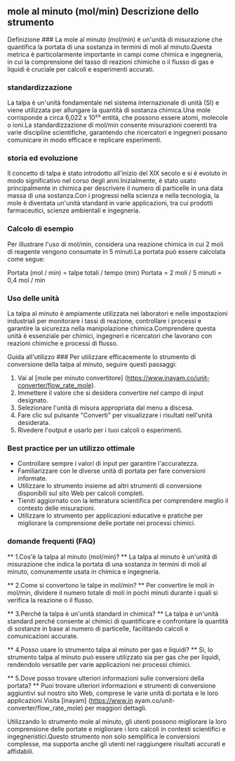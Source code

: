 ## mole al minuto (mol/min) Descrizione dello strumento

Definizione ###
La mole al minuto (mol/min) è un'unità di misurazione che quantifica la portata di una sostanza in termini di moli al minuto.Questa metrica è particolarmente importante in campi come chimica e ingegneria, in cui la comprensione del tasso di reazioni chimiche o il flusso di gas e liquidi è cruciale per calcoli e esperimenti accurati.

### standardizzazione
La talpa è un'unità fondamentale nel sistema internazionale di unità (SI) e viene utilizzata per allungare la quantità di sostanza chimica.Una mole corrisponde a circa 6,022 x 10²³ entità, che possono essere atomi, molecole o ioni.La standardizzazione di mol/min consente misurazioni coerenti tra varie discipline scientifiche, garantendo che ricercatori e ingegneri possano comunicare in modo efficace e replicare esperimenti.

### storia ed evoluzione
Il concetto di talpa è stato introdotto all'inizio del XIX secolo e si è evoluto in modo significativo nel corso degli anni.Inizialmente, è stato usato principalmente in chimica per descrivere il numero di particelle in una data massa di una sostanza.Con i progressi nella scienza e nella tecnologia, la mole è diventata un'unità standard in varie applicazioni, tra cui prodotti farmaceutici, scienze ambientali e ingegneria.

### Calcolo di esempio
Per illustrare l'uso di mol/min, considera una reazione chimica in cui 2 moli di reagente vengono consumate in 5 minuti.La portata può essere calcolata come segue:

Portata (mol / min) = talpe totali / tempo (min)
Portata = 2 moli / 5 minuti = 0,4 mol / min

### Uso delle unità
La talpa al minuto è ampiamente utilizzata nei laboratori e nelle impostazioni industriali per monitorare i tassi di reazione, controllare i processi e garantire la sicurezza nella manipolazione chimica.Comprendere questa unità è essenziale per chimici, ingegneri e ricercatori che lavorano con reazioni chimiche e processi di flusso.

Guida all'utilizzo ###
Per utilizzare efficacemente lo strumento di conversione della talpa al minuto, seguire questi passaggi:

1. Vai al [mole per minuto convertitore] (https://www.inayam.co/unit-converter/flow_rate_mole).
2. Immettere il valore che si desidera convertire nel campo di input designato.
3. Selezionare l'unità di misura appropriata dal menu a discesa.
4. Fare clic sul pulsante "Converti" per visualizzare i risultati nell'unità desiderata.
5. Rivedere l'output e usarlo per i tuoi calcoli o esperimenti.

### Best practice per un utilizzo ottimale
- Controllare sempre i valori di input per garantire l'accuratezza.
- Familiarizzare con le diverse unità di portata per fare conversioni informate.
- Utilizzare lo strumento insieme ad altri strumenti di conversione disponibili sul sito Web per calcoli completi.
- Tieniti aggiornato con la letteratura scientifica per comprendere meglio il contesto delle misurazioni.
- Utilizzare lo strumento per applicazioni educative e pratiche per migliorare la comprensione delle portate nei processi chimici.

### domande frequenti (FAQ)

** 1.Cos'è la talpa al minuto (mol/min)? **
La talpa al minuto è un'unità di misurazione che indica la portata di una sostanza in termini di moli al minuto, comunemente usata in chimica e ingegneria.

** 2.Come si convertono le talpe in mol/min? **
Per convertire le moli in mol/min, dividere il numero totale di moli in pochi minuti durante i quali si verifica la reazione o il flusso.

** 3.Perché la talpa è un'unità standard in chimica? **
La talpa è un'unità standard perché consente ai chimici di quantificare e confrontare la quantità di sostanze in base al numero di particelle, facilitando calcoli e comunicazioni accurate.

** 4.Posso usare lo strumento talpa al minuto per gas e liquidi? **
Sì, lo strumento talpa al minuto può essere utilizzato sia per gas che per liquidi, rendendolo versatile per varie applicazioni nei processi chimici.

** 5.Dove posso trovare ulteriori informazioni sulle conversioni della portata? **
Puoi trovare ulteriori informazioni e strumenti di conversione aggiuntivi sul nostro sito Web, comprese le varie unità di portata e le loro applicazioni.Visita [inayam] (https://www.in ayam.co/unit-converter/flow_rate_mole) per maggiori dettagli.

Utilizzando lo strumento mole al minuto, gli utenti possono migliorare la loro comprensione delle portate e migliorare i loro calcoli in contesti scientifici e ingegneristici.Questo strumento non solo semplifica le conversioni complesse, ma supporta anche gli utenti nel raggiungere risultati accurati e affidabili.